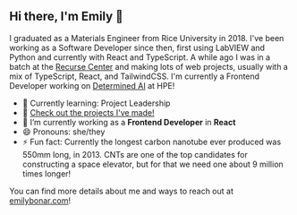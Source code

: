 ## Hi there, I'm Emily 👋

I graduated as a Materials Engineer from Rice University in 2018. I've been working as a Software Developer since then, first using LabVIEW and Python and currently with React and TypeScript. A while ago I was in a batch at the [Recurse Center](https://www.recurse.com/) and making lots of web projects, usually with a mix of TypeScript, React, and TailwindCSS. I'm currently a Frontend Developer working on [Determined AI](https://github.com/determined-ai/determined) at HPE!

- 🌱 Currently learning: Project Leadership
- 🎨 [Check out the projects I've made!](https://www.emilybonar.com/projects)
- 👯 I’m currently working as a **Frontend Developer** in **React**
- 😄 Pronouns: she/they
- ⚡ Fun fact: Currently the longest carbon nanotube ever produced was 550mm long, in 2013. CNTs are one of the top candidates for constructing a space elevator, but for that we need one about 9 million times longer!

You can find more details about me and ways to reach out at [emilybonar.com](https://www.emilybonar.com/)!
